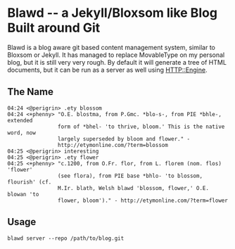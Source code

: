 # Blawd -- a Jekyll/Bloxsom like Blog Built around Git

Blawd is a blog aware git based content management system, similar to
Bloxsom or Jekyll. It has managed to replace MovableType on my personal
blog, but it is still very very rough. By default it will generate a
tree of HTML documents, but it can be run as a server as well using
[HTTP::Engine](http://search.cpan.org/dist/HTTP-Engine).

## The Name

    04:24 <@perigrin> .ety blossom
    04:24 <+phenny> "O.E. blostma, from P.Gmc. *blo-s-, from PIE *bhle-, extended 
                    form of *bhel- 'to thrive, bloom.' This is the native word, now 
                    largely superseded by bloom and flower." - 
                    http://etymonline.com/?term=blossom
    04:25 <@perigrin> interesting
    04:25 <@perigrin> .ety flower
    04:25 <+phenny> "c.1200, from O.Fr. flor, from L. florem (nom. flos) 'flower' 
                    (see flora), from PIE base *bhlo- 'to blossom, flourish' (cf. 
                    M.Ir. blath, Welsh blawd 'blossom, flower,' O.E. blowan 'to 
                    flower, bloom')." - http://etymonline.com/?term=flower

## Usage

    blawd server --repo /path/to/blog.git 

